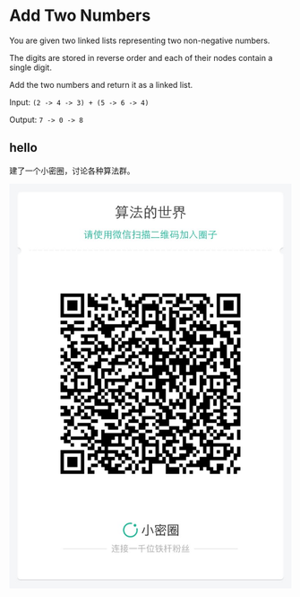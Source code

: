 # Add Two Numbers

You are given two linked lists representing two non-negative numbers.   

The digits are stored in reverse order and each of their nodes contain a single digit.   

Add the two numbers and return it as a linked list.  


Input: `(2 -> 4 -> 3) + (5 -> 6 -> 4)`  

Output: `7 -> 0 -> 8`  




## hello

建了一个小密圈，讨论各种算法群。  

![小密圈](../../suanfa_xiaomiquan.jpg)